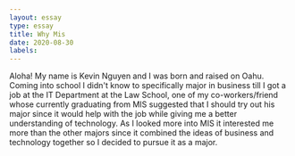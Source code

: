 ```yaml
---
layout: essay
type: essay
title: Why Mis
date: 2020-08-30
labels:
---
```


Aloha! My name is Kevin Nguyen and I was born and raised on Oahu. Coming into school I didn't know to specifically major in business till I got a job at the IT Department at the Law School, one of my co-workers/friend whose currently graduating from MIS suggested that I should try out his major since it would help with the job while giving me a better understanding of technology. As I looked more into MIS it interested me more than the other majors since it combined the ideas of business and technology together so I decided to pursue it as a major.
